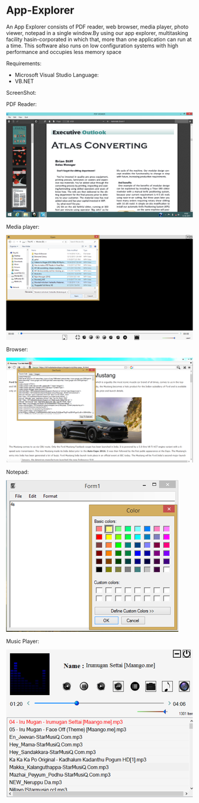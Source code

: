 # App-Explorer
An App Explorer consists of PDF reader, web browser, media player, photo viewer, notepad in a single window.By using our app explorer, multitasking facility hasin-corporated in which that, more than one application can run at a time. This software also runs on low configuration systems with high performance and occupies less memory space

Requirements:
* Microsoft Visual Studio
Language:
* VB.NET

ScreenShot:

PDF Reader:

![Demo](https://github.com/Sundaresan0502/App-Explorer/blob/main/PDF_Viewer.png)

Media player:

![Demo](https://github.com/Sundaresan0502/App-Explorer/blob/main/Media_Player.png)
 
Browser:

![Demo](https://github.com/Sundaresan0502/App-Explorer/blob/main/broswer.png)

Notepad:

![Demo](https://github.com/Sundaresan0502/App-Explorer/blob/main/Notepad.PNG)

Music Player:

![Demo](https://github.com/Sundaresan0502/App-Explorer/blob/main/Music_player.PNG)

